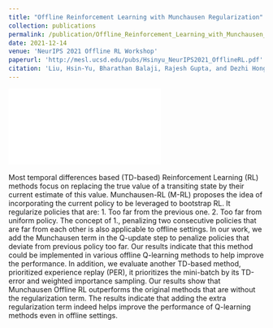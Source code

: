 ```yaml
---
title: "Offline Reinforcement Learning with Munchausen Regularization"
collection: publications
permalink: /publication/Offline_Reinforcement_Learning_with_Munchausen_Regularization
date: 2021-12-14
venue: 'NeurIPS 2021 Offline RL Workshop'
paperurl: 'http://mesl.ucsd.edu/pubs/Hsinyu_NeurIPS2021_OfflineRL.pdf'
citation: 'Liu, Hsin-Yu, Bharathan Balaji, Rajesh Gupta, and Dezhi Hong. &quot; Offline Reinforcement Learning with Munchausen Regularization &quot; <i>Offline Reinforcement Learning Workshop at Neural Information Processing Systems, 2021 (NeurIPS 2021)</i>. '
---
```

![Aggregate bootstrapped metrics](/images/rliable_1.pdf)

Most temporal differences based (TD-based) Reinforcement Learning (RL) methods focus on replacing the true value of a transiting state 
by their current estimate of this value. Munchausen-RL (M-RL) proposes the idea of incorporating the current policy to be leveraged to bootstrap RL. 
It regularize policies that are: 1. Too far from the previous one. 2. Too far from uniform policy. 
The concept of 1., penalizing two consecutive policies that are far from each other is also applicable to offline settings. 
In our work, we add the Munchausen term in the Q-update step to penalize policies that deviate from previous policy too far. 
Our results indicate that this method could be implemented in various offline Q-learning methods to help improve the performance.
 In addition, we evaluate another TD-based method, prioritized experience replay (PER), it prioritizes the mini-batch by its TD-error 
 and weighted importance sampling. Our results show that Munchausen Offline RL outperforms the original methods that are without the 
 regularization term. The results indicate that adding the extra regularization term indeed helps improve the performance of 
 Q-learning methods even in offline settings.